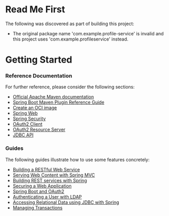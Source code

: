 # Read Me First
The following was discovered as part of building this project:

* The original package name 'com.example.profile-service' is invalid and this project uses 'com.example.profileservice' instead.

# Getting Started

### Reference Documentation
For further reference, please consider the following sections:

* [Official Apache Maven documentation](https://maven.apache.org/guides/index.html)
* [Spring Boot Maven Plugin Reference Guide](https://docs.spring.io/spring-boot/docs/3.2.4/maven-plugin/reference/html/)
* [Create an OCI image](https://docs.spring.io/spring-boot/docs/3.2.4/maven-plugin/reference/html/#build-image)
* [Spring Web](https://docs.spring.io/spring-boot/docs/3.2.4/reference/htmlsingle/index.html#web)
* [Spring Security](https://docs.spring.io/spring-boot/docs/3.2.4/reference/htmlsingle/index.html#web.security)
* [OAuth2 Client](https://docs.spring.io/spring-boot/docs/3.2.4/reference/htmlsingle/index.html#web.security.oauth2.client)
* [OAuth2 Resource Server](https://docs.spring.io/spring-boot/docs/3.2.4/reference/htmlsingle/index.html#web.security.oauth2.server)
* [JDBC API](https://docs.spring.io/spring-boot/docs/3.2.4/reference/htmlsingle/index.html#data.sql)

### Guides
The following guides illustrate how to use some features concretely:

* [Building a RESTful Web Service](https://spring.io/guides/gs/rest-service/)
* [Serving Web Content with Spring MVC](https://spring.io/guides/gs/serving-web-content/)
* [Building REST services with Spring](https://spring.io/guides/tutorials/rest/)
* [Securing a Web Application](https://spring.io/guides/gs/securing-web/)
* [Spring Boot and OAuth2](https://spring.io/guides/tutorials/spring-boot-oauth2/)
* [Authenticating a User with LDAP](https://spring.io/guides/gs/authenticating-ldap/)
* [Accessing Relational Data using JDBC with Spring](https://spring.io/guides/gs/relational-data-access/)
* [Managing Transactions](https://spring.io/guides/gs/managing-transactions/)

